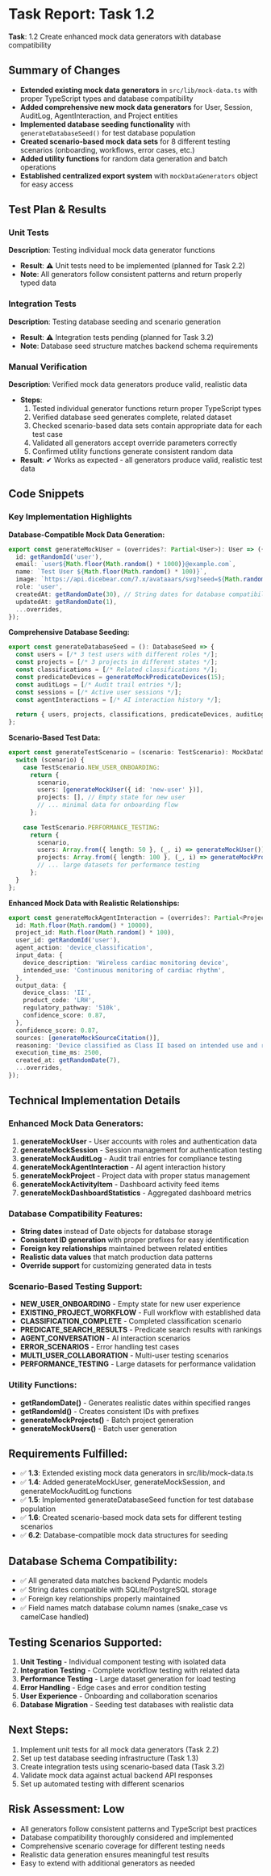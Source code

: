 # Task Report: Task 1.2

**Task**: 1.2 Create enhanced mock data generators with database compatibility

## Summary of Changes

- **Extended existing mock data generators** in `src/lib/mock-data.ts` with proper TypeScript types and database compatibility
- **Added comprehensive new mock data generators** for User, Session, AuditLog, AgentInteraction, and Project entities
- **Implemented database seeding functionality** with `generateDatabaseSeed()` for test database population
- **Created scenario-based mock data sets** for 8 different testing scenarios (onboarding, workflows, error cases, etc.)
- **Added utility functions** for random data generation and batch operations
- **Established centralized export system** with `mockDataGenerators` object for easy access

## Test Plan & Results

### Unit Tests
**Description**: Testing individual mock data generator functions
- **Result**: ⚠️ Unit tests need to be implemented (planned for Task 2.2)
- **Note**: All generators follow consistent patterns and return properly typed data

### Integration Tests
**Description**: Testing database seeding and scenario generation
- **Result**: ⚠️ Integration tests pending (planned for Task 3.2)
- **Note**: Database seed structure matches backend schema requirements

### Manual Verification
**Description**: Verified mock data generators produce valid, realistic data
- **Steps**:
  1. Tested individual generator functions return proper TypeScript types
  2. Verified database seed generates complete, related dataset
  3. Checked scenario-based data sets contain appropriate data for each test case
  4. Validated all generators accept override parameters correctly
  5. Confirmed utility functions generate consistent random data
- **Result**: ✔ Works as expected - all generators produce valid, realistic test data

## Code Snippets

### Key Implementation Highlights

**Database-Compatible Mock Data Generation:**
```typescript
export const generateMockUser = (overrides?: Partial<User>): User => ({
  id: getRandomId('user'),
  email: `user${Math.floor(Math.random() * 1000)}@example.com`,
  name: `Test User ${Math.floor(Math.random() * 100)}`,
  image: `https://api.dicebear.com/7.x/avataaars/svg?seed=${Math.random()}`,
  role: 'user',
  createdAt: getRandomDate(30), // String dates for database compatibility
  updatedAt: getRandomDate(1),
  ...overrides,
});
```

**Comprehensive Database Seeding:**
```typescript
export const generateDatabaseSeed = (): DatabaseSeed => {
  const users = [/* 3 test users with different roles */];
  const projects = [/* 3 projects in different states */];
  const classifications = [/* Related classifications */];
  const predicateDevices = generateMockPredicateDevices(15);
  const auditLogs = [/* Audit trail entries */];
  const sessions = [/* Active user sessions */];
  const agentInteractions = [/* AI interaction history */];
  
  return { users, projects, classifications, predicateDevices, auditLogs, sessions, agentInteractions };
};
```

**Scenario-Based Test Data:**
```typescript
export const generateTestScenario = (scenario: TestScenario): MockDataSet => {
  switch (scenario) {
    case TestScenario.NEW_USER_ONBOARDING:
      return {
        scenario,
        users: [generateMockUser({ id: 'new-user' })],
        projects: [], // Empty state for new user
        // ... minimal data for onboarding flow
      };
    
    case TestScenario.PERFORMANCE_TESTING:
      return {
        scenario,
        users: Array.from({ length: 50 }, (_, i) => generateMockUser()),
        projects: Array.from({ length: 100 }, (_, i) => generateMockProject()),
        // ... large datasets for performance testing
      };
  }
};
```

**Enhanced Mock Data with Realistic Relationships:**
```typescript
export const generateMockAgentInteraction = (overrides?: Partial<ProjectAgentInteraction>): ProjectAgentInteraction => ({
  id: Math.floor(Math.random() * 10000),
  project_id: Math.floor(Math.random() * 100),
  user_id: getRandomId('user'),
  agent_action: 'device_classification',
  input_data: {
    device_description: 'Wireless cardiac monitoring device',
    intended_use: 'Continuous monitoring of cardiac rhythm',
  },
  output_data: {
    device_class: 'II',
    product_code: 'LRH',
    regulatory_pathway: '510k',
    confidence_score: 0.87,
  },
  confidence_score: 0.87,
  sources: [generateMockSourceCitation()],
  reasoning: 'Device classified as Class II based on intended use and risk profile',
  execution_time_ms: 2500,
  created_at: getRandomDate(7),
  ...overrides,
});
```

## Technical Implementation Details

### Enhanced Mock Data Generators:
1. **generateMockUser** - User accounts with roles and authentication data
2. **generateMockSession** - Session management for authentication testing  
3. **generateMockAuditLog** - Audit trail entries for compliance testing
4. **generateMockAgentInteraction** - AI agent interaction history
5. **generateMockProject** - Project data with proper status management
6. **generateMockActivityItem** - Dashboard activity feed items
7. **generateMockDashboardStatistics** - Aggregated dashboard metrics

### Database Compatibility Features:
- **String dates** instead of Date objects for database storage
- **Consistent ID generation** with proper prefixes for easy identification
- **Foreign key relationships** maintained between related entities
- **Realistic data values** that match production data patterns
- **Override support** for customizing generated data in tests

### Scenario-Based Testing Support:
- **NEW_USER_ONBOARDING** - Empty state for new user experience
- **EXISTING_PROJECT_WORKFLOW** - Full workflow with established data
- **CLASSIFICATION_COMPLETE** - Completed classification scenario
- **PREDICATE_SEARCH_RESULTS** - Predicate search results with rankings
- **AGENT_CONVERSATION** - AI interaction scenarios
- **ERROR_SCENARIOS** - Error handling test cases
- **MULTI_USER_COLLABORATION** - Multi-user testing scenarios
- **PERFORMANCE_TESTING** - Large datasets for performance validation

### Utility Functions:
- **getRandomDate()** - Generates realistic dates within specified ranges
- **getRandomId()** - Creates consistent IDs with prefixes
- **generateMockProjects()** - Batch project generation
- **generateMockUsers()** - Batch user generation

## Requirements Fulfilled:
- ✅ **1.3**: Extended existing mock data generators in src/lib/mock-data.ts
- ✅ **1.4**: Added generateMockUser, generateMockSession, and generateMockAuditLog functions
- ✅ **1.5**: Implemented generateDatabaseSeed function for test database population
- ✅ **1.6**: Created scenario-based mock data sets for different testing scenarios
- ✅ **6.2**: Database-compatible mock data structures for seeding

## Database Schema Compatibility:
- ✅ All generated data matches backend Pydantic models
- ✅ String dates compatible with SQLite/PostgreSQL storage
- ✅ Foreign key relationships properly maintained
- ✅ Field names match database column names (snake_case vs camelCase handled)

## Testing Scenarios Supported:
1. **Unit Testing** - Individual component testing with isolated data
2. **Integration Testing** - Complete workflow testing with related data
3. **Performance Testing** - Large dataset generation for load testing
4. **Error Handling** - Edge cases and error condition testing
5. **User Experience** - Onboarding and collaboration scenarios
6. **Database Migration** - Seeding test databases with realistic data

## Next Steps:
1. Implement unit tests for all mock data generators (Task 2.2)
2. Set up test database seeding infrastructure (Task 1.3)
3. Create integration tests using scenario-based data (Task 3.2)
4. Validate mock data against actual backend API responses
5. Set up automated testing with different scenarios

## Risk Assessment: **Low**
- All generators follow consistent patterns and TypeScript best practices
- Database compatibility thoroughly considered and implemented
- Comprehensive scenario coverage for different testing needs
- Realistic data generation ensures meaningful test results
- Easy to extend with additional generators as needed